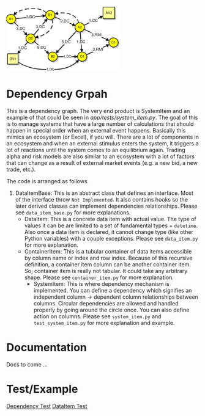 ![Alt text](dep_graph.png "Dependency Graph")

# Dependency Grpah
This is a dependency graph. The very end product is SystemItem and an example of that could be seen in <I>app/tests/system_item.py</I>.
The goal of this is to manage systems that have a large number of calculations that should happen in special order when an external event happens. Basically this mimics an ecosystem (or Excel), if you will. There are a lot of components in an ecosystem and when an external stimulus enters the system, it triggers a lot of reactions until the system comes to an equilibrium again. Trading alpha and risk models are also similar to an ecosystem with a lot of factors that can change as a result of external market events (e.g. a new bid, a new trade, etc.).<BR>
    
The code is arranged as follows<BR>
1. DataItemBase: This is an abstract class that defines an interface. Most of the interface throw `Not Implemented`. It also contains hooks so the later derived classes can implement dependencies relationships. Please see `data_item_base.py` for more explanations.
    * DataItem: This is a concrete data item with actual value. The type of values it can be are limited to a set of fundamental types + `datetime`. Also once a data item is declared, it cannot change type (like other Python variables) with a couple exceptions. Please see `data_item.py` for more explanation.
    * ContainerItem: This is a tubular container of data items accessible by column name or index and row index. Because of this recursive definition, a container item column can be another container item. So, container item is really not tabular. It could take any arbitrary shape. Please see `container_item.py` for more explanation.
        * SystemItem: This is where dependency mechanism is implemented. You can define a dependency which signifies an independent column -> dependent column relationships between columns. Circular dependencies are allowed and handled properly by going around the circle once.  You can also define action on columns. Please see `system_item.py` and `test_system_item.py` for more explanation and example.


# Documentation
Docs to come ...

# Test/Example
[Dependency Test](app/tests/test_system_item.py)
[DataItem Test](app/tests/test_data_item.py)
